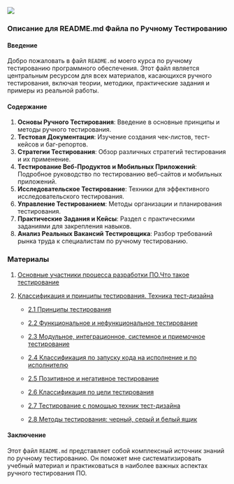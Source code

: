 ![](https://files.oaiusercontent.com/file-NqhoIZNUyeqTawb9vcxmOVJc?se=2023-12-14T15%3A44%3A57Z&sp=r&sv=2021-08-06&sr=b&rscc=max-age%3D31536000%2C%20immutable&rscd=attachment%3B%20filename%3D851e6958-60d7-4476-b2d6-47067ff06c21.webp&sig=vr3fY3vWUzSxDBIEWyyFN44jrOsTYKP0mi3tJASyC/8%3D)

### Описание для README.md Файла по Ручному Тестированию

#### Введение
Добро пожаловать в файл `README.md` моего курса по ручному тестированию программного обеспечения. Этот файл является центральным ресурсом для всех материалов, касающихся ручного тестирования, включая теории, методики, практические задания и примеры из реальной работы.

#### Содержание
1. **Основы Ручного Тестирования**: Введение в основные принципы и методы ручного тестирования.
2. **Тестовая Документация**: Изучение создания чек-листов, тест-кейсов и баг-репортов.
3. **Стратегии Тестирования**: Обзор различных стратегий тестирования и их применение.
4. **Тестирование Веб-Продуктов и Мобильных Приложений**: Подробное руководство по тестированию веб-сайтов и мобильных приложений.
5. **Исследовательское Тестирование**: Техники для эффективного исследовательского тестирования.
6. **Управление Тестированием**: Методы организации и планирования тестирования.
7. **Практические Задания и Кейсы**: Раздел с практическими заданиями для закрепления навыков.
8. **Анализ Реальных Вакансий Тестировщика**: Разбор требований рынка труда к специалистам по ручному тестированию.

### Материалы 
1. [Основные участники процесса разработки ПО.Что такое тестирование](https://github.com/Bohdan-B-PRO/The_Most_Complete_Course_In_Testing/blob/master/Manual_Testing/1.%20Основные%20участники%20процесса%20разработки%20ПО.Что%20такое%20тестирование/Prospectus.md)
2. [Классификация и принципы тестирования. Техника тест-дизайна](https://github.com/Bohdan-B-PRO/The_Most_Complete_Course_In_Testing/tree/master/Manual_Testing/2.%20Классификация%20и%20принципы%20тестирования.%20Техника%20тест-дизайна)

   * [2.1 Принципы тестирования](https://github.com/Bohdan-B-PRO/The_Most_Complete_Course_In_Testing/blob/master/Manual_Testing/2.%20Классификация%20и%20принципы%20тестирования.%20Техника%20тест-дизайна/2.1%20Принципы%20тестирования/Prospectus.md)

   * [2.2 Функциональное и нефункциональное тестирование](https://github.com/Bohdan-B-PRO/The_Most_Complete_Course_In_Testing/blob/master/Manual_Testing/2.%20Классификация%20и%20принципы%20тестирования.%20Техника%20тест-дизайна/2.2%20Функциональное%20и%20нефункциональное%20тестирование/Prospectus.md)

   * [2.3 Модульное, интеграционное, системное и приемочное тестирование](https://github.com/Bohdan-B-PRO/The_Most_Complete_Course_In_Testing/blob/master/Manual_Testing/2.%20Классификация%20и%20принципы%20тестирования.%20Техника%20тест-дизайна/2.3%20Модульное%2C%20интеграционное%2C%20системное%20и%20приемочное%20тестирование/Prospectus.md)

   * [2.4 Классификация по запуску кода на исполнение и по исполнителю](https://github.com/Bohdan-B-PRO/The_Most_Complete_Course_In_Testing/blob/master/Manual_Testing/2.%20Классификация%20и%20принципы%20тестирования.%20Техника%20тест-дизайна/2.4%20Классификация%20по%20запуску%20кода%20на%20исполнение%20и%20по%20исполнителю/Prospectus.md)

   * [2.5 Позитивное и негативное тестирование](https://github.com/Bohdan-B-PRO/The_Most_Complete_Course_In_Testing/blob/master/Manual_Testing/2.%20Классификация%20и%20принципы%20тестирования.%20Техника%20тест-дизайна/2.5%20Позитивное%20и%20негативное%20тестирование/Prospectus.md)

   * [2.6 Классификация по цели тестирования](https://github.com/Bohdan-B-PRO/The_Most_Complete_Course_In_Testing/blob/master/Manual_Testing/2.%20Классификация%20и%20принципы%20тестирования.%20Техника%20тест-дизайна/2.6%20Классификация%20по%20цели%20тестирования/Prospectus.md)

   * [2.7 Тестирование с помощью техник тест-дизайна](https://github.com/Bohdan-B-PRO/The_Most_Complete_Course_In_Testing/blob/master/Manual_Testing/2.%20Классификация%20и%20принципы%20тестирования.%20Техника%20тест-дизайна/2.7%20Тестирование%20с%20помощью%20техник%20тест-дизайна/Prospectus.md)

   * [2.8 Методы тестирования: черный, серый и белый ящик](https://github.com/Bohdan-B-PRO/The_Most_Complete_Course_In_Testing/blob/master/Manual_Testing/2.%20Классификация%20и%20принципы%20тестирования.%20Техника%20тест-дизайна/2.8%20Методы%20тестирования%3A%20черный%2C%20серый%20и%20белый%20ящик/Prospectus.md)









#### Заключение
Этот файл `README.md` представляет собой комплексный источник знаний по ручному тестированию. Он поможет мне систематизировать учебный материал и практиковаться в наиболее важных аспектах ручного тестирования ПО.


